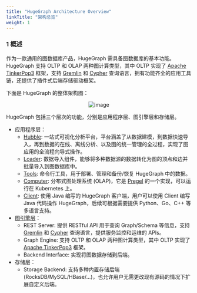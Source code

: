 ```yaml
---
title: "HugeGraph Architecture Overview"
linkTitle: "架构总览"
weight: 1
---
```


### 1 概述

作为一款通用的图数据库产品，HugeGraph 需具备图数据库的基本功能。HugeGraph 支持 OLTP 和 OLAP 两种图计算类型，其中 OLTP 实现了 [Apache TinkerPop3](https://tinkerpop.apache.org) 框架，支持 [Gremlin](https://tinkerpop.apache.org/gremlin.html) 和 [Cypher](https://en.wikipedia.org/wiki/Cypher) 查询语言，拥有功能齐全的应用工具链，还提供了插件式后端存储驱动框架。

下面是 HugeGraph 的整体架构图：

<div style="text-align: center;">
  <img src="/docs/images/design/architectural-revised.png" alt="image">
</div>

HugeGraph 包括三个层次的功能，分别是应用程序层、图引擎层和存储层。

- 应用程序层：
  - [Hubble](/docs/quickstart/hugegraph-hubble/): 一站式可视化分析平台，平台涵盖了从数据建模，到数据快速导入，再到数据的在线、离线分析、以及图的统一管理的全过程，实现了图应用的全流程向导式操作。
  - [Loader](/docs/quickstart/hugegraph-loader/): 数据导入组件，能够将多种数据源的数据转化为图的顶点和边并批量导入到图数据库中。
  - [Tools](/docs/quickstart/hugegraph-tools/): 命令行工具，用于部署、管理和备份/恢复 HugeGraph 中的数据。
  - [Computer](/docs/quickstart/hugegraph-computer/): 分布式图处理系统 (OLAP)，它是 [Pregel](https://kowshik.github.io/JPregel/pregel_paper.pdf) 的一个实现，可以运行在 Kubernetes 上。
  - [Client](/docs/quickstart/hugegraph-client/): 使用 Java 编写的 HugeGraph 客户端，用户可以使用 Client 编写 Java 代码操作 HugeGraph，后续可根据需要提供 Python、Go、C++ 等多语言支持。
- [图引擎层](/docs/quickstart/hugegraph-server/)：
  - REST Server: 提供 RESTful API 用于查询 Graph/Schema 等信息，支持 [Gremlin](https://tinkerpop.apache.org/gremlin.html) 和 [Cypher](https://en.wikipedia.org/wiki/Cypher) 查询语言，提供服务监控和运维的 APIs。
  - Graph Engine: 支持 OLTP 和 OLAP 两种图计算类型，其中 OLTP 实现了 [Apache TinkerPop3](https://tinkerpop.apache.org) 框架。
  - Backend Interface: 实现将图数据存储到后端。
- 存储层：
  - Storage Backend: 支持多种内置存储后端 (RocksDB/MySQL/HBase/...)，也允许用户无需更改现有源码的情况下扩展自定义后端。
